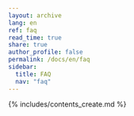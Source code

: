 ```yaml
---
layout: archive
lang: en
ref: faq
read_time: true
share: true
author_profile: false
permalink: /docs/en/faq
sidebar:
  title: FAQ
  nav: "faq"
---
```


{% includes/contents_create.md %}
